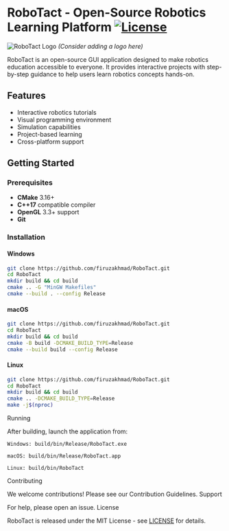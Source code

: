 # RoboTact - Open-Source Robotics Learning Platform [![License](https://img.shields.io/badge/License-MIT-blue.svg)](LICENSE)

![RoboTact Logo](https://via.placeholder.com/150) *(Consider adding a logo here)*

RoboTact is an open-source GUI application designed to make robotics education accessible to everyone. It provides interactive projects with step-by-step guidance to help users learn robotics concepts hands-on.

## Features
- Interactive robotics tutorials
- Visual programming environment
- Simulation capabilities
- Project-based learning
- Cross-platform support

## Getting Started

### Prerequisites
- **CMake** 3.16+
- **C++17** compatible compiler
- **OpenGL** 3.3+ support
- **Git**

### Installation

#### Windows
```bash
git clone https://github.com/firuzakhmad/RoboTact.git
cd RoboTact
mkdir build && cd build
cmake .. -G "MinGW Makefiles"
cmake --build . --config Release
```

#### macOS
```bash
git clone https://github.com/firuzakhmad/RoboTact.git
cd RoboTact
mkdir build && cd build
cmake -B build -DCMAKE_BUILD_TYPE=Release
cmake --build build --config Release
```

#### Linux
```bash
git clone https://github.com/firuzakhmad/RoboTact.git
cd RoboTact
mkdir build && cd build
cmake .. -DCMAKE_BUILD_TYPE=Release
make -j$(nproc)
```

Running

After building, launch the application from:

    Windows: build/bin/Release/RoboTact.exe

    macOS: build/bin/Release/RoboTact.app

    Linux: build/bin/RoboTact

Contributing

We welcome contributions! Please see our Contribution Guidelines.
Support

For help, please open an issue.
License

RoboTact is released under the MIT License - see [LICENSE](LICENSE) for details.
